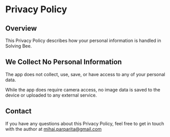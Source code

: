 # Privacy Policy

## Overview

This Privacy Policy describes how your personal information is handled in Solving Bee.

## We Collect No Personal Information

The app does not collect, use, save, or have access to any of your personal data.

While the app does require camera access, no image data is saved to the device or uploaded to any external service.

## Contact

If you have any questions about this Privacy Policy, feel free to get in touch with the author at mihai.parparita@gmail.com
